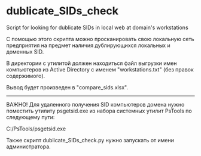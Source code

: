 # dublicate_SIDs_check
 Script for looking for dublicate SIDs in local web at domain's workstations

С помощью этого скрипта можно просканировать свою локальную сеть предприятия
на предмет наличия дублирующихся локальных и доменных SID.

В директории с утилитой должен находиться файл выгрузки имен компьютеров из Active Directory
с именем "workstations.txt" (без правок содержимого).

Вывод будет произведен в "compare_sids.xlsx".
____________________________________

ВАЖНО! Для удаленного получения SID компьютеров домена нужно поместить
утилиту psgetsid.exe из набора системных утилит PsTools по следующему пути:

C:/PsTools/psgetsid.exe

Также скрипт dublicate_SIDs_check.py нужно запускать от имени администратора.